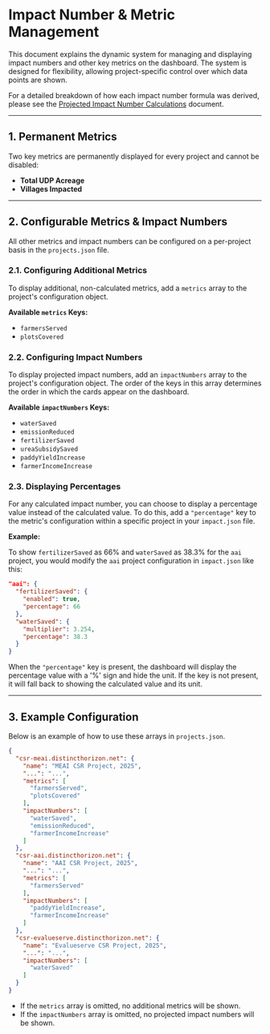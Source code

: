 # Impact Number & Metric Management

This document explains the dynamic system for managing and displaying impact numbers and other key metrics on the dashboard. The system is designed for flexibility, allowing project-specific control over which data points are shown.

For a detailed breakdown of how each impact number formula was derived, please see the [Projected Impact Number Calculations](./imactNumbers.md) document.

---

## 1. Permanent Metrics

Two key metrics are permanently displayed for every project and cannot be disabled:

*   **Total UDP Acreage**
*   **Villages Impacted**

---

## 2. Configurable Metrics & Impact Numbers

All other metrics and impact numbers can be configured on a per-project basis in the `projects.json` file.

### 2.1. Configuring Additional Metrics

To display additional, non-calculated metrics, add a `metrics` array to the project's configuration object.

**Available `metrics` Keys:**

*   `farmersServed`
*   `plotsCovered`

### 2.2. Configuring Impact Numbers

To display projected impact numbers, add an `impactNumbers` array to the project's configuration object. The order of the keys in this array determines the order in which the cards appear on the dashboard.

**Available `impactNumbers` Keys:**

*   `waterSaved`
*   `emissionReduced`
*   `fertilizerSaved`
*   `ureaSubsidySaved`
*   `paddyYieldIncrease`
*   `farmerIncomeIncrease`

### 2.3. Displaying Percentages

For any calculated impact number, you can choose to display a percentage value instead of the calculated value. To do this, add a `"percentage"` key to the metric's configuration within a specific project in your `impact.json` file.

**Example:**

To show `fertilizerSaved` as 66% and `waterSaved` as 38.3% for the `aai` project, you would modify the `aai` project configuration in `impact.json` like this:

```json
"aai": {
  "fertilizerSaved": {
    "enabled": true,
    "percentage": 66
  },
  "waterSaved": {
    "multiplier": 3.254,
    "percentage": 38.3
  }
}
```

When the `"percentage"` key is present, the dashboard will display the percentage value with a '%' sign and hide the unit. If the key is not present, it will fall back to showing the calculated value and its unit.

---

## 3. Example Configuration

Below is an example of how to use these arrays in `projects.json`.

```json
{
  "csr-meai.distincthorizon.net": {
    "name": "MEAI CSR Project, 2025",
    "...": "...",
    "metrics": [
      "farmersServed",
      "plotsCovered"
    ],
    "impactNumbers": [
      "waterSaved",
      "emissionReduced",
      "farmerIncomeIncrease"
    ]
  },
  "csr-aai.distincthorizon.net": {
    "name": "AAI CSR Project, 2025",
    "...": "...",
    "metrics": [
      "farmersServed"
    ],
    "impactNumbers": [
      "paddyYieldIncrease",
      "farmerIncomeIncrease"
    ]
  },
  "csr-evalueserve.distincthorizon.net": {
    "name": "Evalueserve CSR Project, 2025",
    "...": "...",
    "impactNumbers": [
      "waterSaved"
    ]
  }
}
```

*   If the `metrics` array is omitted, no additional metrics will be shown.
*   If the `impactNumbers` array is omitted, no projected impact numbers will be shown.
